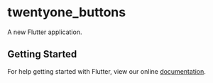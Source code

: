 # twentyone_buttons

A new Flutter application.

## Getting Started

For help getting started with Flutter, view our online
[documentation](https://flutter.io/).
